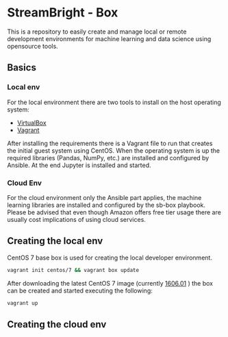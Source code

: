 # StreamBright - Box

This is a repository to easily create and manage local or remote development environments for machine learning and data science using opensource tools.

## Basics

### Local env

For the local environment there are two tools to install on the host operating system:

- [VirtualBox](https://www.virtualbox.org/wiki/Downloads)
- [Vagrant](https://www.vagrantup.com/)

After installing the requirements there is a Vagrant file to run that creates the initial guest system using CentOS. When the operating system is up the required libraries (Pandas, NumPy, etc.) are installed and configured by Ansible. At the end Jupyter is installed and started.

### Cloud Env

For the cloud environment only the Ansible part applies, the machine learning libraries are installed and configured by the sb-box playbook. Please be advised that even though Amazon offers free tier usage there are usually cost implications of using cloud services.

## Creating the local env

CentOS 7 base box is used for creating the local developer environment.

```bash
vagrant init centos/7 && vagrant box update
```

After downloading the latest CentOS 7 image (currently [1606.01](https://atlas.hashicorp.com/centos/boxes/7/versions/1606.01) ) the box can be created and started executing the following:

```bash
vagrant up
```

## Creating the cloud env

